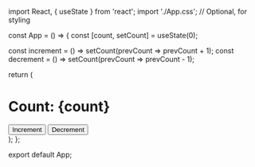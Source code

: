import React, { useState } from 'react';
import './App.css'; // Optional, for styling

const App = () => {
  const [count, setCount] = useState(0);

  const increment = () => setCount(prevCount => prevCount + 1);
  const decrement = () => setCount(prevCount => prevCount - 1);

  return (
    <div className="App">
      <h1>Count: {count}</h1>
      <div>
        <button onClick={increment}>Increment</button>
        <button onClick={decrement}>Decrement</button>
      </div>
    </div>
  );
};

export default App;
